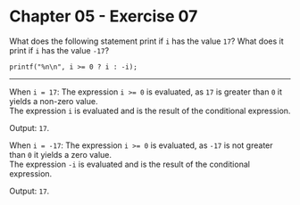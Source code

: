 # Chapter 05 - Exercise 07

What does the following statement print if `i` has the value `17`? What does it print if `i` has the value `-17`?  

```
printf("%n\n", i >= 0 ? i : -i);
```

---

When `i = 17`: 
The expression `i >= 0` is evaluated, as `17` is greater than `0` it yields a non-zero value.  
The expression `i` is evaluated and is the result of the conditional expression.  

Output: `17`.

When `i = -17`:
The expression `i >= 0` is evaluated, as `-17` is not greater than `0` it yields a zero value.  
The expression `-i` is evaluated and is the result of the conditional expression.  

Output: `17`. 

